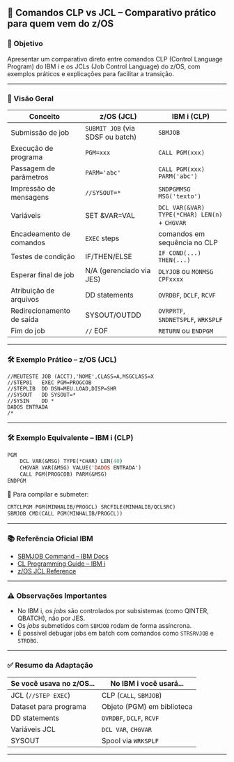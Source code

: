 ## 📁 Comandos CLP vs JCL – Comparativo prático para quem vem do z/OS

### 🎯 Objetivo
Apresentar um comparativo direto entre comandos CLP (Control Language Program) do IBM i e os JCLs (Job Control Language) do z/OS, com exemplos práticos e explicações para facilitar a transição.

---

### 🧠 Visão Geral

| Conceito                      | z/OS (JCL)                           | IBM i (CLP)                              |
|------------------------------|--------------------------------------|------------------------------------------|
| Submissão de job             | `SUBMIT JOB` (via SDSF ou batch)     | `SBMJOB`                                 |
| Execução de programa         | `PGM=xxx`                            | `CALL PGM(xxx)`                          |
| Passagem de parâmetros       | `PARM='abc'`                         | `CALL PGM(xxx) PARM('abc')`              |
| Impressão de mensagens       | `//SYSOUT=*`                         | `SNDPGMMSG MSG('texto')`                 |
| Variáveis                    | SET &VAR=VAL                         | `DCL VAR(&VAR) TYPE(*CHAR) LEN(n)` + `CHGVAR` |
| Encadeamento de comandos     | `EXEC` steps                         | comandos em sequência no CLP             |
| Testes de condição           | IF/THEN/ELSE                         | `IF COND(...) THEN(...)`                 |
| Esperar final de job         | N/A (gerenciado via JES)            | `DLYJOB` ou `MONMSG CPFxxxx`             |
| Atribuição de arquivos       | DD statements                        | `OVRDBF`, `DCLF`, `RCVF`                 |
| Redirecionamento de saída    | SYSOUT/OUTDD                         | `OVRPRTF`, `SNDNETSPLF`, `WRKSPLF`       |
| Fim do job                   | `//` EOF                             | `RETURN` ou `ENDPGM`                     |

---

### 🛠️ Exemplo Prático – z/OS (JCL)

```jcl
//MEUTESTE JOB (ACCT),'NOME',CLASS=A,MSGCLASS=X
//STEP01   EXEC PGM=PROGCOB
//STEPLIB  DD DSN=MEU.LOAD,DISP=SHR
//SYSOUT   DD SYSOUT=*
//SYSIN    DD *
DADOS ENTRADA
/*
```

---

### 🛠️ Exemplo Equivalente – IBM i (CLP)

```cl
PGM
    DCL VAR(&MSG) TYPE(*CHAR) LEN(40)
    CHGVAR VAR(&MSG) VALUE('DADOS ENTRADA')
    CALL PGM(PROGCOB) PARM(&MSG)
ENDPGM
```

📌 Para compilar e submeter:
```cl
CRTCLPGM PGM(MINHALIB/PROGCL) SRCFILE(MINHALIB/QCLSRC)
SBMJOB CMD(CALL PGM(MINHALIB/PROGCL))
```

---

### 📚 Referência Oficial IBM

- [SBMJOB Command – IBM Docs](https://www.ibm.com/docs/en/i/7.5?topic=ssw_ibm_i_75/cl/sbmjob.htm)
- [CL Programming Guide – IBM i](https://www.ibm.com/docs/en/i/7.5?topic=programs-control-language-cl)
- [z/OS JCL Reference](https://www.ibm.com/docs/en/zos/2.5.0?topic=jcl-zos-job-control-language)

---

### ⚠️ Observações Importantes

- No IBM i, os *jobs* são controlados por subsistemas (como QINTER, QBATCH), não por JES.
- Os *jobs* submetidos com `SBMJOB` rodam de forma assíncrona.
- É possível debugar jobs em batch com comandos como `STRSRVJOB` e `STRDBG`.

---

### ✅ Resumo da Adaptação

| Se você usava no z/OS... | No IBM i você usará...       |
|--------------------------|------------------------------|
| JCL (`//STEP EXEC`)      | CLP (`CALL`, `SBMJOB`)       |
| Dataset para programa    | Objeto (PGM) em biblioteca   |
| DD statements            | `OVRDBF`, `DCLF`, `RCVF`     |
| Variáveis JCL            | `DCL VAR`, `CHGVAR`          |
| SYSOUT                   | Spool via `WRKSPLF`          |

---

